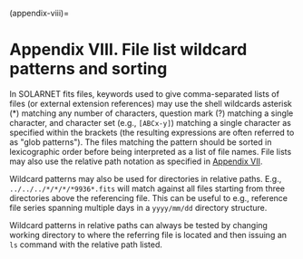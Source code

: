 (appendix-viii)=
# Appendix VIII. File list wildcard patterns and sorting

In SOLARNET fits files, keywords used to give comma-separated lists of files (or external extension references) may use the shell wildcards asterisk (*) matching any number of characters, question mark (?) matching a single character, and character set (e.g., `[ABCx-y]`) matching a single character as specified within the brackets (the resulting expressions are often referred to as <span style color='red'>"glob patterns"</span>). The files matching the pattern should be sorted in lexicographic order before being interpreted as a list of file names. File lists may also use the relative path notation as specified in [Appendix VII](#appendix-vii).

Wildcard patterns may also be used for directories in relative paths. E.g., `../../../*/*/*/*9936*.fits` will match against all files starting from three directories above the referencing file. This can be useful to e.g., reference file series spanning multiple days in a `yyyy/mm/dd` directory structure.

Wildcard patterns in relative paths can always be tested by changing working directory to where the referring file is located and then issuing an `ls` command with the relative path listed.
